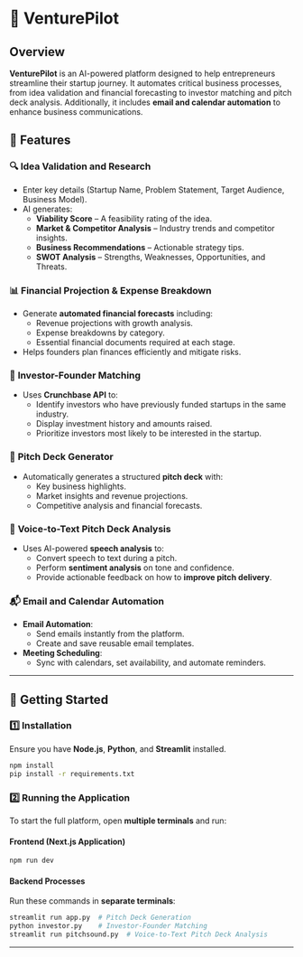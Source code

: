 


# 🚀 VenturePilot

## Overview
**VenturePilot** is an AI-powered platform designed to help entrepreneurs streamline their startup journey. It automates critical business processes, from idea validation and financial forecasting to investor matching and pitch deck analysis. Additionally, it includes **email and calendar automation** to enhance business communications.

## 🌟 Features

### 🔍 **Idea Validation and Research**
- Enter key details (Startup Name, Problem Statement, Target Audience, Business Model).
- AI generates:
  - **Viability Score** – A feasibility rating of the idea.
  - **Market & Competitor Analysis** – Industry trends and competitor insights.
  - **Business Recommendations** – Actionable strategy tips.
  - **SWOT Analysis** – Strengths, Weaknesses, Opportunities, and Threats.

### 📊 **Financial Projection & Expense Breakdown**
- Generate **automated financial forecasts** including:
  - Revenue projections with growth analysis.
  - Expense breakdowns by category.
  - Essential financial documents required at each stage.
- Helps founders plan finances efficiently and mitigate risks.

### 🤝 **Investor-Founder Matching**
- Uses **Crunchbase API** to:
  - Identify investors who have previously funded startups in the same industry.
  - Display investment history and amounts raised.
  - Prioritize investors most likely to be interested in the startup.

### 📑 **Pitch Deck Generator**
- Automatically generates a structured **pitch deck** with:
  - Key business highlights.
  - Market insights and revenue projections.
  - Competitive analysis and financial forecasts.

### 🎤 **Voice-to-Text Pitch Deck Analysis**
- Uses AI-powered **speech analysis** to:
  - Convert speech to text during a pitch.
  - Perform **sentiment analysis** on tone and confidence.
  - Provide actionable feedback on how to **improve pitch delivery**.

### 📬 **Email and Calendar Automation**
- **Email Automation**:
  - Send emails instantly from the platform.
  - Create and save reusable email templates.
- **Meeting Scheduling**:
  - Sync with calendars, set availability, and automate reminders.

---

## 🚀 Getting Started
### **1️⃣ Installation**
Ensure you have **Node.js**, **Python**, and **Streamlit** installed.
```bash
npm install
pip install -r requirements.txt
```

### **2️⃣ Running the Application**
To start the full platform, open **multiple terminals** and run:

#### **Frontend (Next.js Application)**
```bash
npm run dev
```

#### **Backend Processes**
Run these commands in **separate terminals**:
```bash
streamlit run app.py  # Pitch Deck Generation
python investor.py    # Investor-Founder Matching
streamlit run pitchsound.py  # Voice-to-Text Pitch Deck Analysis
```

---



